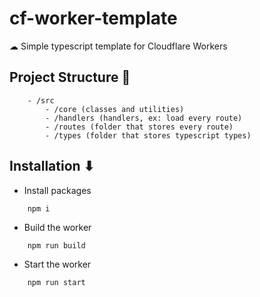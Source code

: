 # cf-worker-template
☁ Simple typescript template for Cloudflare Workers

## Project Structure 🌳
```
    - /src
        - /core (classes and utilities)
        - /handlers (handlers, ex: load every route)
        - /routes (folder that stores every route)
        - /types (folder that stores typescript types)
```
## Installation ⬇
- Install packages
```
    npm i
```

- Build the worker
```
    npm run build
```

- Start the worker
```
    npm run start
```